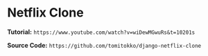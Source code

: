 # Netflix Clone

__Tutorial:__  ```https://www.youtube.com/watch?v=wiDewMGwuRs&t=10201s```

__Source Code:__  ```https://github.com/tomitokko/django-netflix-clone```